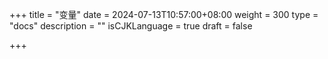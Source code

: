 +++
title = "变量"
date = 2024-07-13T10:57:00+08:00
weight = 300
type = "docs"
description = ""
isCJKLanguage = true
draft = false

+++

